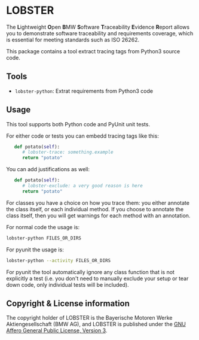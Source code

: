 # LOBSTER

The **L**ightweight **O**pen **B**MW **S**oftware **T**raceability
**E**vidence **R**eport allows you to demonstrate software traceability
and requirements coverage, which is essential for meeting standards
such as ISO 26262.

This package contains a tool extract tracing tags from Python3 source
code.

## Tools

* `lobster-python`: Extrat requirements from Python3 code

## Usage

This tool supports both Python code and PyUnit unit tests.

For either code or tests you can embedd tracing tags like this:

```python
   def potato(self):
      # lobster-trace: something.example
	  return "potato"
```

You can add justifications as well:

```python
   def potato(self):
      # lobster-exclude: a very good reason is here
	  return "potato"
```

For classes you have a choice on how you trace them: you either
annotate the class itself, or each individual method. If you choose to
annotate the class itself, then you will get warnings for each method
with an annotation.

For normal code the usage is:

```bash
lobster-python FILES_OR_DIRS
```

For pyunit the usage is:

```bash
lobster-python --activity FILES_OR_DIRS
```

For pyunit the tool automatically ignore any class function that is
not explicitly a test (i.e. you don't need to manually exclude your
setup or tear down code, only individual tests will be included).

## Copyright & License information

The copyright holder of LOBSTER is the Bayerische Motoren Werke
Aktiengesellschaft (BMW AG), and LOBSTER is published under the [GNU
Affero General Public License, Version
3](https://github.com/bmw-software-engineering/lobster/blob/main/LICENSE.md).
